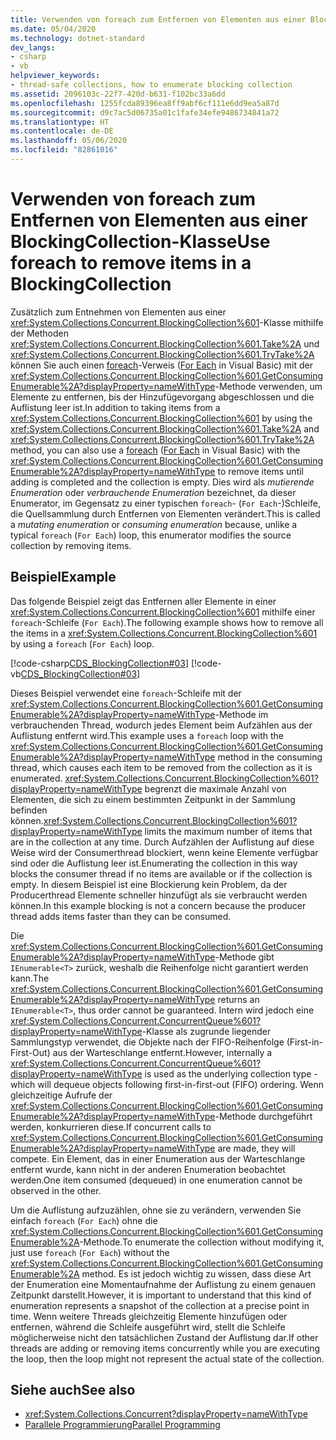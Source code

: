 ```yaml
---
title: Verwenden von foreach zum Entfernen von Elementen aus einer BlockingCollection-Klasse
ms.date: 05/04/2020
ms.technology: dotnet-standard
dev_langs:
- csharp
- vb
helpviewer_keywords:
- thread-safe collections, how to enumerate blocking collection
ms.assetid: 2096103c-22f7-420d-b631-f102bc33a6dd
ms.openlocfilehash: 1255fcda89396ea8ff9abf6cf111e6dd9ea5a87d
ms.sourcegitcommit: d9c7ac5d06735a01c1fafe34efe9486734841a72
ms.translationtype: HT
ms.contentlocale: de-DE
ms.lasthandoff: 05/06/2020
ms.locfileid: "82861016"
---
```

# <a name="use-foreach-to-remove-items-in-a-blockingcollection"></a><span data-ttu-id="9540d-102">Verwenden von foreach zum Entfernen von Elementen aus einer BlockingCollection-Klasse</span><span class="sxs-lookup"><span data-stu-id="9540d-102">Use foreach to remove items in a BlockingCollection</span></span>

<span data-ttu-id="9540d-103">Zusätzlich zum Entnehmen von Elementen aus einer <xref:System.Collections.Concurrent.BlockingCollection%601>-Klasse mithilfe der Methoden <xref:System.Collections.Concurrent.BlockingCollection%601.Take%2A> und <xref:System.Collections.Concurrent.BlockingCollection%601.TryTake%2A> können Sie auch einen [foreach](../../../csharp/language-reference/keywords/foreach-in.md)-Verweis ([For Each](../../../visual-basic/language-reference/statements/for-each-next-statement.md) in Visual Basic) mit der <xref:System.Collections.Concurrent.BlockingCollection%601.GetConsumingEnumerable%2A?displayProperty=nameWithType>-Methode verwenden, um Elemente zu entfernen, bis der Hinzufügevorgang abgeschlossen und die Auflistung leer ist.</span><span class="sxs-lookup"><span data-stu-id="9540d-103">In addition to taking items from a <xref:System.Collections.Concurrent.BlockingCollection%601> by using the <xref:System.Collections.Concurrent.BlockingCollection%601.Take%2A> and <xref:System.Collections.Concurrent.BlockingCollection%601.TryTake%2A> method, you can also use a [foreach](../../../csharp/language-reference/keywords/foreach-in.md) ([For Each](../../../visual-basic/language-reference/statements/for-each-next-statement.md) in Visual Basic) with the <xref:System.Collections.Concurrent.BlockingCollection%601.GetConsumingEnumerable%2A?displayProperty=nameWithType> to remove items until adding is completed and the collection is empty.</span></span> <span data-ttu-id="9540d-104">Dies wird als *mutierende Enumeration* oder *verbrauchende Enumeration* bezeichnet, da dieser Enumerator, im Gegensatz zu einer typischen `foreach`- (`For Each`-)Schleife, die Quellsammlung durch Entfernen von Elementen verändert.</span><span class="sxs-lookup"><span data-stu-id="9540d-104">This is called a *mutating enumeration* or *consuming enumeration* because, unlike a typical `foreach` (`For Each`) loop, this enumerator modifies the source collection by removing items.</span></span>

## <a name="example"></a><span data-ttu-id="9540d-105">Beispiel</span><span class="sxs-lookup"><span data-stu-id="9540d-105">Example</span></span>

<span data-ttu-id="9540d-106">Das folgende Beispiel zeigt das Entfernen aller Elemente in einer <xref:System.Collections.Concurrent.BlockingCollection%601> mithilfe einer `foreach`-Schleife (`For Each`).</span><span class="sxs-lookup"><span data-stu-id="9540d-106">The following example shows how to remove all the items in a <xref:System.Collections.Concurrent.BlockingCollection%601> by using a `foreach` (`For Each`) loop.</span></span>

[!code-csharp[CDS_BlockingCollection#03](../../../../samples/snippets/csharp/VS_Snippets_Misc/cds_blockingcollection/cs/example03.cs#03)]
[!code-vb[CDS_BlockingCollection#03](../../../../samples/snippets/visualbasic/VS_Snippets_Misc/cds_blockingcollection/vb/enumeratebc.vb#03)]

<span data-ttu-id="9540d-107">Dieses Beispiel verwendet eine `foreach`-Schleife mit der <xref:System.Collections.Concurrent.BlockingCollection%601.GetConsumingEnumerable%2A?displayProperty=nameWithType>-Methode im verbrauchenden Thread, wodurch jedes Element beim Aufzählen aus der Auflistung entfernt wird.</span><span class="sxs-lookup"><span data-stu-id="9540d-107">This example uses a `foreach` loop with the <xref:System.Collections.Concurrent.BlockingCollection%601.GetConsumingEnumerable%2A?displayProperty=nameWithType> method in the consuming thread, which causes each item to be removed from the collection as it is enumerated.</span></span> <span data-ttu-id="9540d-108"><xref:System.Collections.Concurrent.BlockingCollection%601?displayProperty=nameWithType> begrenzt die maximale Anzahl von Elementen, die sich zu einem bestimmten Zeitpunkt in der Sammlung befinden können.</span><span class="sxs-lookup"><span data-stu-id="9540d-108"><xref:System.Collections.Concurrent.BlockingCollection%601?displayProperty=nameWithType> limits the maximum number of items that are in the collection at any time.</span></span> <span data-ttu-id="9540d-109">Durch Aufzählen der Auflistung auf diese Weise wird der Consumerthread blockiert, wenn keine Elemente verfügbar sind oder die Auflistung leer ist.</span><span class="sxs-lookup"><span data-stu-id="9540d-109">Enumerating the collection in this way blocks the consumer thread if no items are available or if the collection is empty.</span></span> <span data-ttu-id="9540d-110">In diesem Beispiel ist eine Blockierung kein Problem, da der Producerthread Elemente schneller hinzufügt als sie verbraucht werden können.</span><span class="sxs-lookup"><span data-stu-id="9540d-110">In this example blocking is not a concern because the producer thread adds items faster than they can be consumed.</span></span>

<span data-ttu-id="9540d-111">Die <xref:System.Collections.Concurrent.BlockingCollection%601.GetConsumingEnumerable%2A?displayProperty=nameWithType>-Methode gibt `IEnumerable<T>` zurück, weshalb die Reihenfolge nicht garantiert werden kann.</span><span class="sxs-lookup"><span data-stu-id="9540d-111">The <xref:System.Collections.Concurrent.BlockingCollection%601.GetConsumingEnumerable%2A?displayProperty=nameWithType> returns an `IEnumerable<T>`, thus order cannot be guaranteed.</span></span> <span data-ttu-id="9540d-112">Intern wird jedoch eine <xref:System.Collections.Concurrent.ConcurrentQueue%601?displayProperty=nameWithType>-Klasse als zugrunde liegender Sammlungstyp verwendet, die Objekte nach der FIFO-Reihenfolge (First-in-First-Out) aus der Warteschlange entfernt.</span><span class="sxs-lookup"><span data-stu-id="9540d-112">However, internally a <xref:System.Collections.Concurrent.ConcurrentQueue%601?displayProperty=nameWithType> is used as the underlying collection type - which will dequeue objects following first-in-first-out (FIFO) ordering.</span></span> <span data-ttu-id="9540d-113">Wenn gleichzeitige Aufrufe der <xref:System.Collections.Concurrent.BlockingCollection%601.GetConsumingEnumerable%2A?displayProperty=nameWithType>-Methode durchgeführt werden, konkurrieren diese.</span><span class="sxs-lookup"><span data-stu-id="9540d-113">If concurrent calls to <xref:System.Collections.Concurrent.BlockingCollection%601.GetConsumingEnumerable%2A?displayProperty=nameWithType> are made, they will compete.</span></span> <span data-ttu-id="9540d-114">Ein Element, das in einer Enumeration aus der Warteschlange entfernt wurde, kann nicht in der anderen Enumeration beobachtet werden.</span><span class="sxs-lookup"><span data-stu-id="9540d-114">One item consumed (dequeued) in one enumeration cannot be observed in the other.</span></span>

<span data-ttu-id="9540d-115">Um die Auflistung aufzuzählen, ohne sie zu verändern, verwenden Sie einfach `foreach` (`For Each`) ohne die <xref:System.Collections.Concurrent.BlockingCollection%601.GetConsumingEnumerable%2A>-Methode.</span><span class="sxs-lookup"><span data-stu-id="9540d-115">To enumerate the collection without modifying it, just use `foreach` (`For Each`) without the <xref:System.Collections.Concurrent.BlockingCollection%601.GetConsumingEnumerable%2A> method.</span></span> <span data-ttu-id="9540d-116">Es ist jedoch wichtig zu wissen, dass diese Art der Enumeration eine Momentaufnahme der Auflistung zu einem genauen Zeitpunkt darstellt.</span><span class="sxs-lookup"><span data-stu-id="9540d-116">However, it is important to understand that this kind of enumeration represents a snapshot of the collection at a precise point in time.</span></span> <span data-ttu-id="9540d-117">Wenn weitere Threads gleichzeitig Elemente hinzufügen oder entfernen, während die Schleife ausgeführt wird, stellt die Schleife möglicherweise nicht den tatsächlichen Zustand der Auflistung dar.</span><span class="sxs-lookup"><span data-stu-id="9540d-117">If other threads are adding or removing items concurrently while you are executing the loop, then the loop might not represent the actual state of the collection.</span></span>

## <a name="see-also"></a><span data-ttu-id="9540d-118">Siehe auch</span><span class="sxs-lookup"><span data-stu-id="9540d-118">See also</span></span>

- <xref:System.Collections.Concurrent?displayProperty=nameWithType>
- [<span data-ttu-id="9540d-119">Parallele Programmierung</span><span class="sxs-lookup"><span data-stu-id="9540d-119">Parallel Programming</span></span>](../../../../docs/standard/parallel-programming/index.md)
